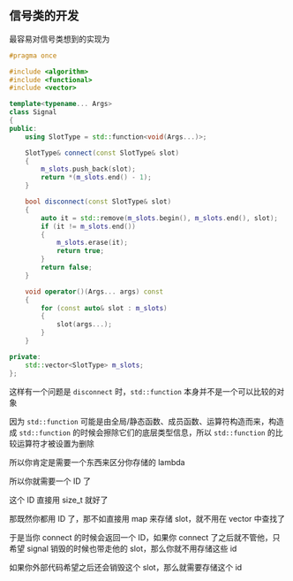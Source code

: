 ## 信号类的开发

最容易对信号类想到的实现为

```cpp
#pragma once

#include <algorithm>
#include <functional>
#include <vector>

template<typename... Args>
class Signal
{
public:
    using SlotType = std::function<void(Args...)>;

    SlotType& connect(const SlotType& slot)
    {
        m_slots.push_back(slot);
        return *(m_slots.end() - 1);
    }

    bool disconnect(const SlotType& slot)
    {
        auto it = std::remove(m_slots.begin(), m_slots.end(), slot);
        if (it != m_slots.end())
        {
            m_slots.erase(it);
            return true;
        }
        return false;
    }

    void operator()(Args... args) const
    {
        for (const auto& slot : m_slots)
        {
            slot(args...);
        }
    }

private:
    std::vector<SlotType> m_slots;
};
```

这样有一个问题是 `disconnect` 时，`std::function` 本身并不是一个可以比较的对象

因为 `std::function` 可能是由全局/静态函数、成员函数、运算符构造而来，构造成 `std::function` 的时候会擦除它们的底层类型信息，所以 `std::function` 的比较运算符才被设置为删除

所以你肯定是需要一个东西来区分你存储的 lambda

所以你就需要一个 ID 了

这个 ID 直接用 size_t 就好了

那既然你都用 ID 了，那不如直接用 map 来存储 slot，就不用在 vector 中查找了

于是当你 connect 的时候会返回一个 ID，如果你 connect 了之后就不管他，只希望 signal 销毁的时候也带走他的 slot，那么你就不用存储这些 id

如果你外部代码希望之后还会销毁这个 slot，那么就需要存储这个 id